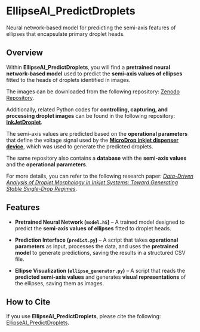 # EllipseAI_PredictDroplets
Neural network-based model for predicting the semi-axis features of ellipses that encapsulate primary droplet heads.

## Overview  
Within **EllipseAI_PredictDroplets**, you will find a **pretrained neural network-based model** used to predict the **semi-axis values of ellipses** fitted to the heads of droplets identified in images. 

The images can be downloaded from the following repository: [Zenodo Repository](https://zenodo.org/records/13862494).

Additionally, related Python codes for **controlling, capturing, and processing droplet images** can be found in the following repository: [**InkJetDroplet**](https://github.com/DropletDynamics/InkJetDroplet).  

The semi-axis values are predicted based on the **operational parameters** that define the voltage signal used by the **[MicroDrop inkjet dispenser device](https://www.microdrop.de/)**, which was used to generate the predicted droplets.

The same repository also contains a **database** with the **semi-axis values** and the **operational parameters**.

For more details, you can refer to the following research paper: [_Data-Driven Analysis of Droplet Morphology in Inkjet Systems: Toward Generating Stable Single-Drop Regimes_](https://doi.org/10.48550/arXiv.2501.13801).

## Features  

- **Pretrained Neural Network (`model.h5`)** – A trained model designed to predict the **semi-axis values of ellipses** fitted to droplet heads.  

- **Prediction Interface (`predict.py`)** – A script that takes **operational parameters** as input, processes the data, and uses the **pretrained model** to generate predictions, saving the results in a structured CSV file.  

- **Ellipse Visualization (`ellipse_generator.py`)** – A script that reads the **predicted semi-axis values** and generates **visual representations** of the ellipses, saving them as images.

## How to Cite
If you use **EllipseAI_PredictDroplets**, please cite the following: [EllipseAI_PredictDroplets](https://github.com/AngelaAresdeParga/EllipseAI_PredictDroplets).
